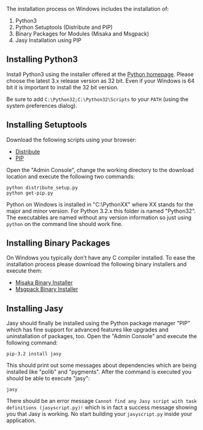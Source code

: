 The installation process on Windows includes the installation of:

1. Python3
2. Python Setuptools (Distribute and PIP)
3. Binary Packages for Modules (Misaka and Msgpack)
4. Jasy Installation using PIP

Installing Python3
------------------

Install Python3 using the installer offered at the [Python homepage](http://www.python.org/getit/releases/). Please choose the latest 3.x release version as 32 bit. Even if your Windows is 64 bit it is important to install the 32 bit version.

Be sure to add `C:\Python32;C:\Python32\Scripts` to your `PATH` (using the system preferences dialog).


Installing Setuptools
---------------------

Download the following scripts using your browser:

* [Distribute](http://python-distribute.org/distribute_setup.py)
* [PIP](https://raw.github.com/pypa/pip/master/contrib/get-pip.py)

Open the "Admin Console", change the working directory to the download location and execute the following two commands:

    python distribute_setup.py
    python get-pip.py

Python on Windows is installed in "C:\PythonXX" where XX stands for the major and minor version. For Python 3.2.x this folder is named "Python32". The executables are named without any version information so just using `python` on the command line should work fine.


Installing Binary Packages
--------------------------

On Windows you typically don't have any C compiler installed. To ease the installation process please download the following binary installers and execute them:

* [Misaka Binary Installer](http://pypi.python.org/packages/3.2/m/misaka/misaka-0.4.1.win32-py3.2.msi#md5=2c99bf3926a1c768a66d5b52084923ba)
* [Msgpack Binary Installer](http://www.lfd.uci.edu/~gohlke/pythonlibs/fj2ir7sn/msgpack-python-0.1.12.win32-py3.2.exe)


Installing Jasy
---------------

Jasy should finally be installed using the Python package manager "PIP" which has fine support for advanced features like upgrades and uninstallation of packages, too. Open the "Admin Console" and execute the following command:

    pip-3.2 install jasy

This should print out some messages about dependencies which are being installed like "polib" and "pygments". After the command is executed you should be able to execute "jasy":

    jasy

There should be an error message `Cannot find any Jasy script with task definitions (jasyscript.py)!` which is in fact a success message showing you that Jasy is working. No start building your `jasyscript.py` inside your application.